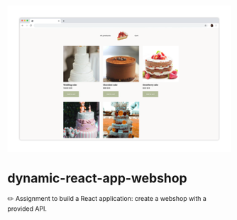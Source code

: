 ![demo](https://github.com/natalieesseen/dynamic-react-app-webshop/blob/25dff540cd104cd9d61e37a8b23b32796770b7a6/public/demo.png)

# dynamic-react-app-webshop
✏️ Assignment to build a React application: create a webshop with a provided API. 
